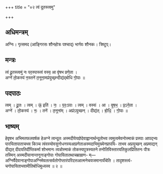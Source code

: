 +++
title = "०२ त्वं दूतस्त्वमु"

+++
## अधिमन्त्रम्
अग्निः। गृत्समद (आङ्गिरसः शौनहोत्रः पश्चाद्) भार्गवः शौनकः। त्रिष्टुप्।

## मन्त्रः
त्वं दू॒तस्त्वमु॑ नः पर॒स्पास्त्वं वस्य॒ आ वृ॑षभ प्रणे॒ता ।  
अग्ने॑ तो॒कस्य॑ न॒स्तने॑ त॒नूना॒मप्र॑युच्छ॒न्दीद्य॑द्बोधि गो॒पाः ॥

## पदपाठः
त्वम् । दू॒तः । त्वम् । ऊं॒ इति॑ । नः॒ । प॒रः॒ऽपाः । त्वम् । वस्यः॑ । आ । वृ॒ष॒भ॒ । प्र॒ऽने॒ता ।  
अग्ने॑ । तो॒कस्य॑ । नः॒ । तने॑ । त॒नूना॑म् । अप्र॑ऽयुच्छन् । दीद्य॑त् । बो॒धि॒ । गो॒पाः ॥

## भाष्यम्
हेवृषभ अभिमतफलवर्षक हेअग्ने त्वन्दूतः अस्मदीयेयज्ञेदेवाह्वानार्थन्दूतोभव त्वमुत्वमेवनोस्माकं प्रस्पाः आपद्भ्यः पारयितापाताचभव किञ्च त्वंवस्योवसुनोधनस्यआप्रणेताअस्मदाभिमुख्येनप्रापयि- ताभव अप्रयुच्छन् अप्रमाद्यन् दीद्यत् दीदयतिर्दीप्तिकर्मा शोभमानः त्वन्नोस्माकं तोकस्यपुत्रस्यतने तनोतिविस्तारयतिकुलप्रितितनः पौत्रः तस्मिन् अस्मदीयानान्तनूनाङ्गोपाः गोपायितातथाचब्राह्मण- म्—अग्निर्वैदेवानाङ्गोपाअग्निमेवतत्सर्वतोगोप्तारंपरिदत्तआत्मनेचयजमानायँचेति । तादृशस्त्वं- चगोपायिताभवामीतिबोधिबुध्यस्व ॥ २ ॥
